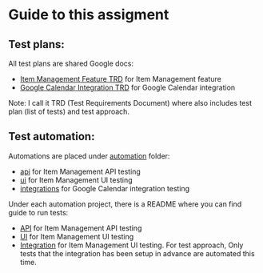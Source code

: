 # Guide to this assigment

## Test plans:

All test plans are shared Google docs:

- [Item Management Feature TRD](https://docs.google.com/document/d/1Ys1FRKExNcPI3sBmEzAc5yqO-b3JDfT67gSklyCl_mA/edit?usp=sharing) for Item Management feature
- [Google Calendar Integration TRD](https://docs.google.com/document/d/1ESzgVqJkDfSyI74rrQBwqtjcih-NYX8HFNiqpgBsUWw/edit?usp=sharing) for Google Calendar integration

Note: I call it TRD (Test Requirements Document) where also includes test plan (list of tests) and test approach.

## Test automation:

Automations are placed under [automation](./automation) folder:

- [api](./automation/api) for Item Management API testing
- [ui](./automation/ui) for Item Management UI testing
- [integrations](./automation/integrations) for Google Calendar integration testing

Under each automation project, there is a README where you can find guide to run tests:

- [API](./automation/api/README.md) for Item Management API testing
- [UI](./automation/ui/README.md) for Item Management UI testing
- [Integration](./automation/integrations/README.md) for Item Management UI testing. For test approach, Only tests that the integration has been setup in advance are automated this time.